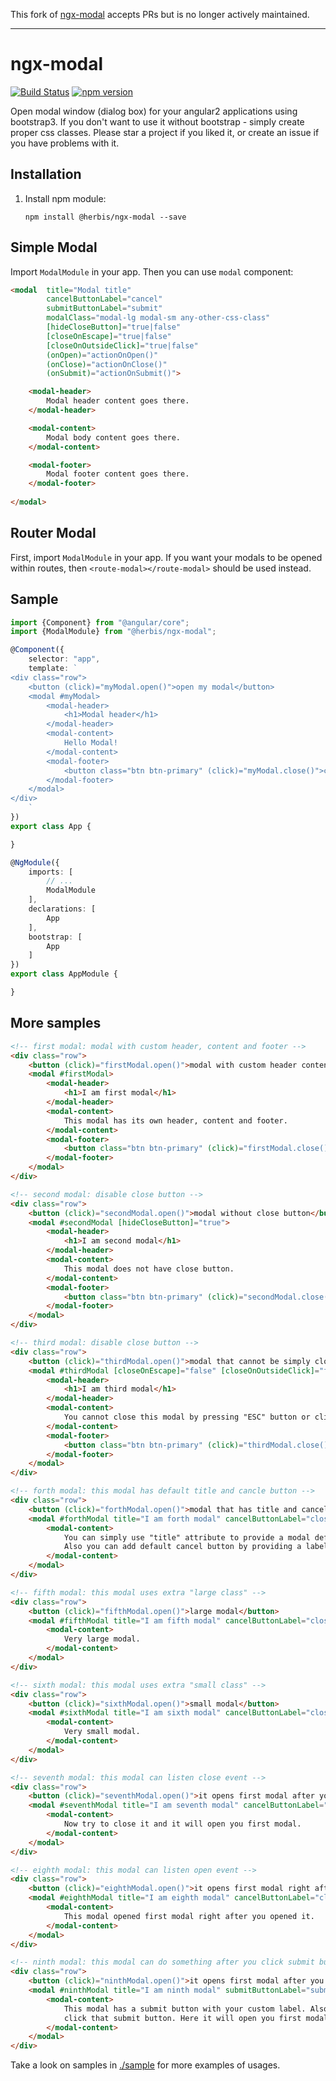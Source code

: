 This fork of [ngx-modal](https://github.com/pleerock/ngx-modal) accepts PRs but is no longer actively maintained. 
___
# ngx-modal

[![Build Status](https://travis-ci.org/Herbis/ngx-modal.svg?branch=master)](https://travis-ci.org/Herbis/ngx-modal)
[![npm version](https://img.shields.io/npm/v/@herbis/ngx-modal.svg)](https://www.npmjs.com/package/@herbis/ngx-modal)

Open modal window (dialog box) for your angular2 applications using bootstrap3. If you don't want to use it without bootstrap - simply create proper css classes. Please star a project if you liked it, or create an issue if you have problems with it.

## Installation

1. Install npm module:
    
    `npm install @herbis/ngx-modal --save`


## Simple Modal

Import `ModalModule` in your app. Then you can use `modal` component:

```html
<modal  title="Modal title"
        cancelButtonLabel="cancel"
        submitButtonLabel="submit"
        modalClass="modal-lg modal-sm any-other-css-class"
        [hideCloseButton]="true|false"
        [closeOnEscape]="true|false"
        [closeOnOutsideClick]="true|false"
        (onOpen)="actionOnOpen()"
        (onClose)="actionOnClose()"
        (onSubmit)="actionOnSubmit()">

    <modal-header>
        Modal header content goes there.
    </modal-header>

    <modal-content>
        Modal body content goes there.
    </modal-content>

    <modal-footer>
        Modal footer content goes there.
    </modal-footer>
        
</modal>
```

## Router Modal

First, import `ModalModule` in your app.
If you want your modals to be opened within routes,
then `<route-modal></route-modal>` should be used instead.

## Sample

```typescript
import {Component} from "@angular/core";
import {ModalModule} from "@herbis/ngx-modal";

@Component({
    selector: "app",
    template: `
<div class="row">
    <button (click)="myModal.open()">open my modal</button>
    <modal #myModal>
        <modal-header>
            <h1>Modal header</h1>
        </modal-header>
        <modal-content>
            Hello Modal!
        </modal-content>
        <modal-footer>
            <button class="btn btn-primary" (click)="myModal.close()">close</button>
        </modal-footer>
    </modal>
</div>
    `
})
export class App {

}

@NgModule({
    imports: [
        // ...
        ModalModule
    ],
    declarations: [
        App
    ],
    bootstrap: [
        App
    ]
})
export class AppModule {

}
```

## More samples

```html
<!-- first modal: modal with custom header, content and footer -->
<div class="row">
    <button (click)="firstModal.open()">modal with custom header content and footer</button>
    <modal #firstModal>
        <modal-header>
            <h1>I am first modal</h1>
        </modal-header>
        <modal-content>
            This modal has its own header, content and footer.
        </modal-content>
        <modal-footer>
            <button class="btn btn-primary" (click)="firstModal.close()">okay!</button>
        </modal-footer>
    </modal>
</div>

<!-- second modal: disable close button -->
<div class="row">
    <button (click)="secondModal.open()">modal without close button</button>
    <modal #secondModal [hideCloseButton]="true">
        <modal-header>
            <h1>I am second modal</h1>
        </modal-header>
        <modal-content>
            This modal does not have close button.
        </modal-content>
        <modal-footer>
            <button class="btn btn-primary" (click)="secondModal.close()">okay!</button>
        </modal-footer>
    </modal>
</div>

<!-- third modal: disable close button -->
<div class="row">
    <button (click)="thirdModal.open()">modal that cannot be simply closed</button>
    <modal #thirdModal [closeOnEscape]="false" [closeOnOutsideClick]="false">
        <modal-header>
            <h1>I am third modal</h1>
        </modal-header>
        <modal-content>
            You cannot close this modal by pressing "ESC" button or clicking outside of the modal.
        </modal-content>
        <modal-footer>
            <button class="btn btn-primary" (click)="thirdModal.close()">okay!</button>
        </modal-footer>
    </modal>
</div>

<!-- forth modal: this modal has default title and cancle button -->
<div class="row">
    <button (click)="forthModal.open()">modal that has title and cancel button</button>
    <modal #forthModal title="I am forth modal" cancelButtonLabel="close it">
        <modal-content>
            You can simply use "title" attribute to provide a modal default header.<br/>
            Also you can add default cancel button by providing a label to it.
        </modal-content>
    </modal>
</div>

<!-- fifth modal: this modal uses extra "large class" -->
<div class="row">
    <button (click)="fifthModal.open()">large modal</button>
    <modal #fifthModal title="I am fifth modal" cancelButtonLabel="close it" modalClass="modal-lg">
        <modal-content>
            Very large modal.
        </modal-content>
    </modal>
</div>

<!-- sixth modal: this modal uses extra "small class" -->
<div class="row">
    <button (click)="sixthModal.open()">small modal</button>
    <modal #sixthModal title="I am sixth modal" cancelButtonLabel="close it" modalClass="modal-sm">
        <modal-content>
            Very small modal.
        </modal-content>
    </modal>
</div>

<!-- seventh modal: this modal can listen close event -->
<div class="row">
    <button (click)="seventhModal.open()">it opens first modal after you close it</button>
    <modal #seventhModal title="I am seventh modal" cancelButtonLabel="close it" (onClose)="firstModal.open()">
        <modal-content>
            Now try to close it and it will open you first modal.
        </modal-content>
    </modal>
</div>

<!-- eighth modal: this modal can listen open event -->
<div class="row">
    <button (click)="eighthModal.open()">it opens first modal right after you open it</button>
    <modal #eighthModal title="I am eighth modal" cancelButtonLabel="close it" (onOpen)="firstModal.open()">
        <modal-content>
            This modal opened first modal right after you opened it.
        </modal-content>
    </modal>
</div>

<!-- ninth modal: this modal can do something after you click submit button -->
<div class="row">
    <button (click)="ninthModal.open()">it opens first modal after you click submit button</button>
    <modal #ninthModal title="I am ninth modal" submitButtonLabel="submit" (onSubmit)="firstModal.open()">
        <modal-content>
            This modal has a submit button with your custom label. Also it can make an action after you
            click that submit button. Here it will open you first modal after you click submit.
        </modal-content>
    </modal>
</div>
```

Take a look on samples in [./sample](https://github.com/Herbis/ngx-modal/tree/master/sample) for more examples of
usages.
